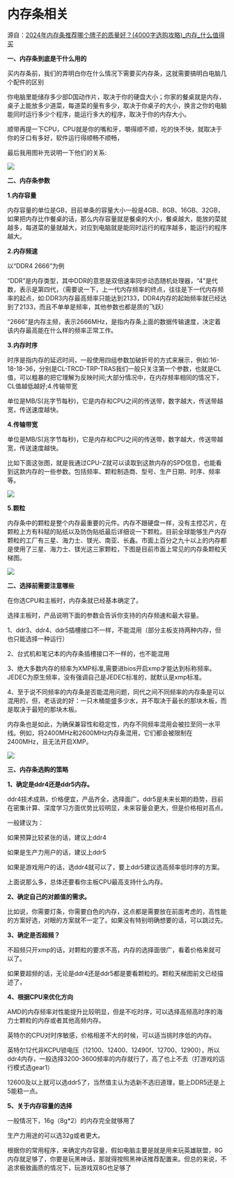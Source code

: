 ﻿# 内存条相关

源自：[2024年内存条推荐哪个牌子的质量好？(4000字选购攻略)_内存_什么值得买](https://post.smzdm.com/p/ag5vk0p3/)

**一、内存条到底是干什么用的**

买内存条前，我们的弄明白你在什么情况下需要买内存条，这就需要搞明白电脑几个配件的区别

你电脑里能储存多少部D国动作片，取决于你的硬盘大小；你家的餐桌就是内存，桌子上能放多少道菜，每道菜的量有多少，取决于你桌子的大小，换言之你的电脑能同时运行多少个程序，能运行多大的程序，取决于你的内存大小。

顺带再提一下CPU，CPU就是你的嘴和牙，嚼得顺不顺，吃的快不快，就取决于你的牙口有多好，软件运行得顺畅不顺畅，

最后我用图补充说明一下他们的关系:

![](/assets/import/Aspose.Words.f196d249-498f-451e-b183-5c4028f0cf40.001.png)

**二、内存条参数**

**1.内存容量**

内存容量的单位是GB，目前单条的容量大小一般是4GB、8GB、16GB、32GB，如果把内存比作餐桌的话，那么内存容量就是餐桌的大小，餐桌越大，能放的菜就越多，每道菜的量就越大，对应到电脑就是能同时运行的程序越多，能运行的程序越大。

**2.内存频速**

以“DDR4 2666”为例

“DDR”是内存类型，其中DDR的意思是双倍速率同步动态随机处理器，“4"是代数，表示是第四代，（需要说一下，上一代内存频率的终点，往往是下一代内存频率的起点，如:DDR3内存最高频率只能达到2133，DDR4内存的起始频率就已经达到了2133，而且不单单是频率，其他参数也都是质的飞跃）

“2666”是内存主频，表示2666MHz，是指内存条上面的数据传输速度，决定着该内存最高能在什么样的频率正常工作。

**3.内存时序**

时序是指内存的延迟时间，一般使用四组参数加破折号的方式来展示，例如:16-18-18-36，分别是CL-TRCD-TRP-TRAS我们一般只关注第一个参数，也就是CL值，可以粗暴的把它理解为反映时间;大部分情况中，在内存频率相同的情况下，CL值越低越好;4.传输带宽

单位是MB/S(兆字节每秒)，它是内存和CPU之间的传送带，数字越大，传送带越宽，传送速度越快。

**4.传输带宽**

单位是MB/S(兆字节每秒)，它是内存和CPU之间的传送带，数字越大，传送带越宽，传送速度越快。

比如下面这张图，就是我通过CPU-Z就可以读取到这款内存的SPD信息，也能看到这款内存的一些参数。包括频率、颗粒制造商、型号、生产日期、时序、频率等。

![](/assets/import/Aspose.Words.f196d249-498f-451e-b183-5c4028f0cf40.002.png)

**5.颗粒**

内存条中的颗粒是整个内存最重要的元件。内存不跟硬盘一样，没有主控芯片，在颗粒上方有科赋的贴纸以及防伪贴纸最后详细说一下颗粒。目前全球能够生产内存颗粒的工厂有三星、海力士、镁光、南亚、长鑫。市面上百分之九十以上的内存都是使用了三星、海力士、镁光这三家颗粒，下图是目前市面上常见的内存条颗粒天梯图。

![](/assets/import/Aspose.Words.f196d249-498f-451e-b183-5c4028f0cf40.003.png)

**二、选择前需要注意哪些**

在你选CPU和主板时，内存条就已经基本确定了。

选择主板时，产品说明下面的参数会告诉你支持的内存频速和最大容量。

1、ddr3、ddr4、ddr5插槽接口不一样，不能混用（部分主板支持两种内存，但也只能选择一种运行）

2、台式机和笔记本的内存条插槽接口不一样的，也不能混用

3、绝大多数内存的频率为XMP标准,需要进bios开启xmp才能达到标称频率。JEDEC为原生频率，没有强调自己是JEDEC标准的，就默认是xmp标准。

4、至于说不同频率的内存条是否能混用问题，同代之间不同频率的内存条是可以混用的，但，老话说的好：一只木桶能盛多少水，并不取决于最长的那块木板，而是取决于最短的那块木板。 

内存条也是如此，为确保兼容性和稳定性，内存不同频率混用会被拉至同一水平线。例如，将2400MHz和2600MHz内存条混用，它们都会被限制在2400MHz，且无法开启XMP。

![](/assets/import/Aspose.Words.f196d249-498f-451e-b183-5c4028f0cf40.004.png)

**三、内存条选购的策略**

**1、确定是ddr4还是ddr5内存。**

ddr4技术成熟，价格便宜，产品齐全，选择面广。ddr5是未来长期的趋势，目前在密集计算、深度学习方面优势比较明显，未来容量会更大，但是价格相对高点。

一般建议为：

如果预算比较紧张的话，建议上ddr4

如果是生产力用户的话，建议上ddr5

如果是游戏用户的话，选ddr4就可以了，要上ddr5建议选高频率低时序的方案。

上面说那么多，总体还要看你主板CPU最高支持什么内存。

**2、确定自己的对颜值的需求。**

比如说，你需要灯条，你需要白色的内存，这点都是需要放在前面考虑的，高性能的方案好选，对眼的方案就不一定了。如果没有特别明确想要的话，可以跳过先。

**3、确定是否超频？**

不超频只开xmp的话，对颗粒的要求不高，内存的选择面很广，看着价格来就可以了。

如果要超频的话，无论是ddr4还是ddr5都是要看颗粒的。颗粒天梯图前文已经描述了，

**4、根据CPU来优化方向**

AMD的内存频率对性能提升比较明显，但是不吃时序，可以选择高频高时序的海力士颗粒的内存或者其他高频内存。

英特尔的CPU对时序敏感，价格相差不大的时候，可以适当挑时序低的内存。

英特尔12代非KCPU锁电压（12100、12400、12490f、12700、12900），所以ddr4内存，一般选择3200-3600频率的内存就行了，高了也上不去（打游戏的运行模式选gear1）

12600及以上就可以选ddr5了，当然值主认为选新不选旧道理，能上DDR5还是上5能稳一点。

**5、关于内存容量的选择**

一般情况下，16g（8g\*2）的内存完全就够用了

生产力用途的可以选32g或者更大。

根据你的常用程序，来确定内存容量，假如电脑主要是就是用来玩英雄联盟，8G内存就足够了，你要是玩黑神话，那就得按照黑神话推荐配置来。但总的来说，不追求极致画质的情况下，玩游戏双8G也足够了


